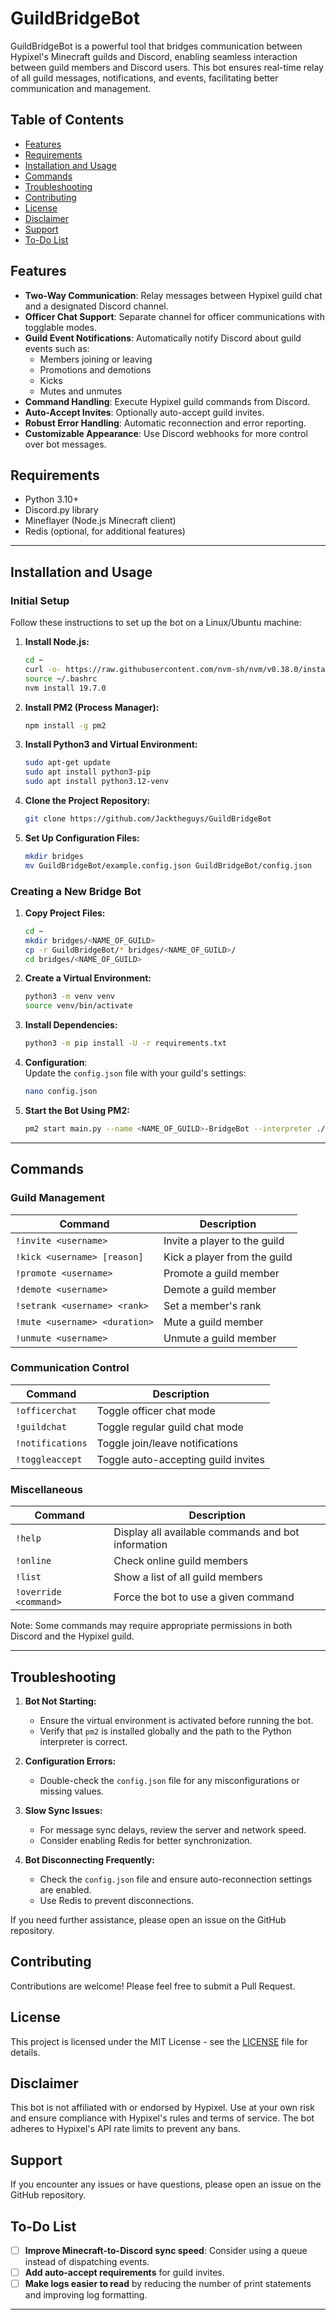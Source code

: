 # GuildBridgeBot

GuildBridgeBot is a powerful tool that bridges communication between Hypixel's Minecraft guilds and Discord, enabling seamless interaction between guild members and Discord users. This bot ensures real-time relay of all guild messages, notifications, and events, facilitating better communication and management.

## Table of Contents
- [Features](#features)
- [Requirements](#requirements)
- [Installation and Usage](#installation-and-usage)
- [Commands](#commands)
- [Troubleshooting](#troubleshooting)
- [Contributing](#contributing)
- [License](#license)
- [Disclaimer](#disclaimer)
- [Support](#support)
- [To-Do List](#to-do-list)

## Features

- **Two-Way Communication**: Relay messages between Hypixel guild chat and a designated Discord channel.
- **Officer Chat Support**: Separate channel for officer communications with togglable modes.
- **Guild Event Notifications**: Automatically notify Discord about guild events such as:
  - Members joining or leaving
  - Promotions and demotions
  - Kicks
  - Mutes and unmutes
- **Command Handling**: Execute Hypixel guild commands from Discord.
- **Auto-Accept Invites**: Optionally auto-accept guild invites.
- **Robust Error Handling**: Automatic reconnection and error reporting.
- **Customizable Appearance**: Use Discord webhooks for more control over bot messages.

## Requirements

- Python 3.10+
- Discord.py library
- Mineflayer (Node.js Minecraft client)
- Redis (optional, for additional features)

---

## Installation and Usage

### Initial Setup

Follow these instructions to set up the bot on a Linux/Ubuntu machine:

1. **Install Node.js:**
    ```bash
    cd ~
    curl -o- https://raw.githubusercontent.com/nvm-sh/nvm/v0.38.0/install.sh | bash
    source ~/.bashrc
    nvm install 19.7.0
    ```

2. **Install PM2 (Process Manager):**
    ```bash
    npm install -g pm2
    ```

3. **Install Python3 and Virtual Environment:**
    ```bash
    sudo apt-get update
    sudo apt install python3-pip
    sudo apt install python3.12-venv
    ```

4. **Clone the Project Repository:**
    ```bash
    git clone https://github.com/Jacktheguys/GuildBridgeBot
    ```

5. **Set Up Configuration Files:**
    ```bash
    mkdir bridges
    mv GuildBridgeBot/example.config.json GuildBridgeBot/config.json
    ```

### Creating a New Bridge Bot

1. **Copy Project Files:**
    ```bash
    cd ~
    mkdir bridges/<NAME_OF_GUILD>
    cp -r GuildBridgeBot/* bridges/<NAME_OF_GUILD>/
    cd bridges/<NAME_OF_GUILD>
    ```

2. **Create a Virtual Environment:**
    ```bash
    python3 -m venv venv
    source venv/bin/activate
    ```

3. **Install Dependencies:**
    ```bash
    python3 -m pip install -U -r requirements.txt
    ```

4. **Configuration**:  
    Update the `config.json` file with your guild's settings:
    ```bash
    nano config.json
    ```

5. **Start the Bot Using PM2:**
    ```bash
    pm2 start main.py --name <NAME_OF_GUILD>-BridgeBot --interpreter ./venv/bin/python --restart-delay=3000
    ```

---

## Commands

### Guild Management

| Command | Description |
|---------|-------------|
| `!invite <username>` | Invite a player to the guild |
| `!kick <username> [reason]` | Kick a player from the guild |
| `!promote <username>` | Promote a guild member |
| `!demote <username>` | Demote a guild member |
| `!setrank <username> <rank>` | Set a member's rank |
| `!mute <username> <duration>` | Mute a guild member |
| `!unmute <username>` | Unmute a guild member |

### Communication Control

| Command | Description |
|---------|-------------|
| `!officerchat` | Toggle officer chat mode |
| `!guildchat` | Toggle regular guild chat mode |
| `!notifications` | Toggle join/leave notifications |
| `!toggleaccept` | Toggle auto-accepting guild invites |

### Miscellaneous

| Command | Description |
|---------|-------------|
| `!help` | Display all available commands and bot information |
| `!online` | Check online guild members |
| `!list` | Show a list of all guild members |
| `!override <command>` | Force the bot to use a given command |

Note: Some commands may require appropriate permissions in both Discord and the Hypixel guild.

---

## Troubleshooting

1. **Bot Not Starting:** 
   - Ensure the virtual environment is activated before running the bot. 
   - Verify that `pm2` is installed globally and the path to the Python interpreter is correct.

2. **Configuration Errors:** 
   - Double-check the `config.json` file for any misconfigurations or missing values.

3. **Slow Sync Issues:** 
   - For message sync delays, review the server and network speed.
   - Consider enabling Redis for better synchronization.

4. **Bot Disconnecting Frequently:**
   - Check the `config.json` file and ensure auto-reconnection settings are enabled.
   - Use Redis to prevent disconnections.

If you need further assistance, please open an issue on the GitHub repository.

## Contributing

Contributions are welcome! Please feel free to submit a Pull Request.

## License

This project is licensed under the MIT License - see the [LICENSE](LICENSE) file for details.

## Disclaimer

This bot is not affiliated with or endorsed by Hypixel. Use at your own risk and ensure compliance with Hypixel's rules and terms of service. The bot adheres to Hypixel's API rate limits to prevent any bans.

## Support

If you encounter any issues or have questions, please open an issue on the GitHub repository.

## To-Do List

- [ ] **Improve Minecraft-to-Discord sync speed**: Consider using a queue instead of dispatching events.
- [ ] **Add auto-accept requirements** for guild invites.
- [ ] **Make logs easier to read** by reducing the number of print statements and improving log formatting.

---
